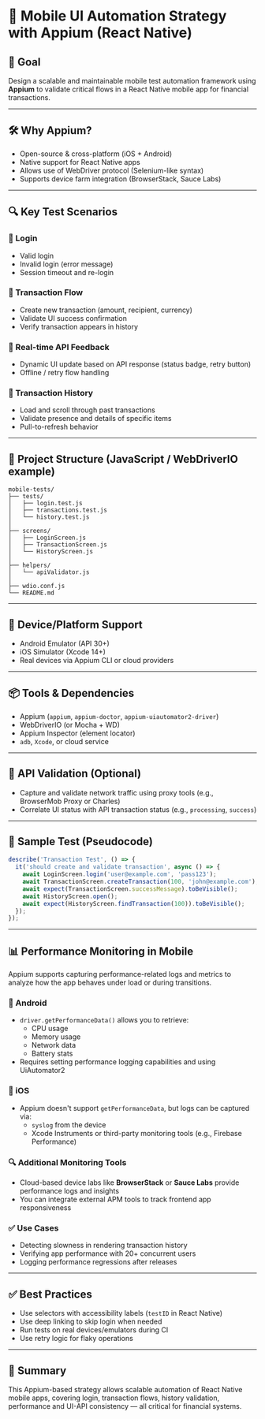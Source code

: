 # 📱 Mobile UI Automation Strategy with Appium (React Native)

## 🎯 Goal
Design a scalable and maintainable mobile test automation framework using **Appium** to validate critical flows in a React Native mobile app for financial transactions.

---

## 🛠️ Why Appium?
- Open-source & cross-platform (iOS + Android)
- Native support for React Native apps
- Allows use of WebDriver protocol (Selenium-like syntax)
- Supports device farm integration (BrowserStack, Sauce Labs)

---

## 🔍 Key Test Scenarios

### 🔐 Login
- Valid login
- Invalid login (error message)
- Session timeout and re-login

### 💸 Transaction Flow
- Create new transaction (amount, recipient, currency)
- Validate UI success confirmation
- Verify transaction appears in history

### 🔁 Real-time API Feedback
- Dynamic UI update based on API response (status badge, retry button)
- Offline / retry flow handling

### 📜 Transaction History
- Load and scroll through past transactions
- Validate presence and details of specific items
- Pull-to-refresh behavior

---

## 📂 Project Structure (JavaScript / WebDriverIO example)

```
mobile-tests/
├── tests/
│   ├── login.test.js
│   ├── transactions.test.js
│   └── history.test.js
│
├── screens/
│   ├── LoginScreen.js
│   ├── TransactionScreen.js
│   └── HistoryScreen.js
│
├── helpers/
│   └── apiValidator.js
│
├── wdio.conf.js
└── README.md
```

---

## 📱 Device/Platform Support
- Android Emulator (API 30+)
- iOS Simulator (Xcode 14+)
- Real devices via Appium CLI or cloud providers

---

## 📦 Tools & Dependencies
- Appium (`appium`, `appium-doctor`, `appium-uiautomator2-driver`)
- WebDriverIO (or Mocha + WD)
- Appium Inspector (element locator)
- `adb`, `Xcode`, or cloud service

---

## 🔄 API Validation (Optional)
- Capture and validate network traffic using proxy tools (e.g., BrowserMob Proxy or Charles)
- Correlate UI status with API transaction status (e.g., `processing`, `success`)

---

## 🧪 Sample Test (Pseudocode)

```js
describe('Transaction Test', () => {
  it('should create and validate transaction', async () => {
    await LoginScreen.login('user@example.com', 'pass123');
    await TransactionScreen.createTransaction(100, 'john@example.com');
    await expect(TransactionScreen.successMessage).toBeVisible();
    await HistoryScreen.open();
    await expect(HistoryScreen.findTransaction(100)).toBeVisible();
  });
});
```

---

## 📊 Performance Monitoring in Mobile

Appium supports capturing performance-related logs and metrics to analyze how the app behaves under load or during transitions.

### 📌 Android
- `driver.getPerformanceData()` allows you to retrieve:
  - CPU usage
  - Memory usage
  - Network data
  - Battery stats
- Requires setting performance logging capabilities and using UiAutomator2

### 📌 iOS
- Appium doesn't support `getPerformanceData`, but logs can be captured via:
  - `syslog` from the device
  - Xcode Instruments or third-party monitoring tools (e.g., Firebase Performance)

### 🔍 Additional Monitoring Tools
- Cloud-based device labs like **BrowserStack** or **Sauce Labs** provide performance logs and insights
- You can integrate external APM tools to track frontend app responsiveness

### ✅ Use Cases
- Detecting slowness in rendering transaction history
- Verifying app performance with 20+ concurrent users
- Logging performance regressions after releases

---

## ✅ Best Practices
- Use selectors with accessibility labels (`testID` in React Native)
- Use deep linking to skip login when needed
- Run tests on real devices/emulators during CI
- Use retry logic for flaky operations

---

## 📌 Summary
This Appium-based strategy allows scalable automation of React Native mobile apps, covering login, transaction flows, history validation, performance and UI-API consistency — all critical for financial systems.
